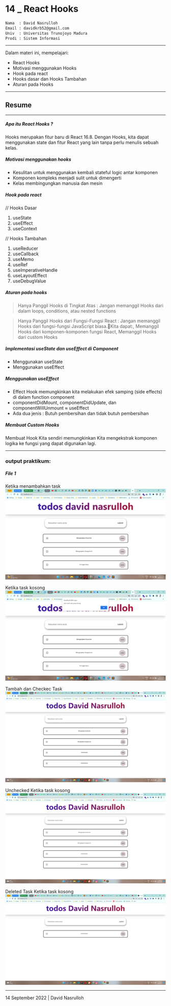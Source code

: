 # 14 \_ React Hooks

```
Nama  : David Nasrulloh
Email : davidkrb52@gmail.com
Univ  : Universitas Trunojoyo Madura
Prodi : Sistem Informasi
```

---

Dalam materi ini, mempelajari:

- React Hooks
- Motivasi menggunakan Hooks
- Hook pada react
- Hooks dasar dan Hooks Tambahan
- Aturan pada Hooks

---

## Resume

---

##### Apa itu React Hooks ?

Hooks merupakan fitur baru di React 16.8. Dengan Hooks, kita dapat menggunakan state dan fitur React yang lain tanpa perlu menulis sebuah kelas.

##### Motivasi menggunakan hooks

- Kesulitan untuk menggunakan kembali stateful logic antar komponen
- Komponen kompleks menjadi sulit untuk dimengerti
- Kelas membingungkan manusia dan mesin

##### Hook pada react

// Hooks Dasar

1. useState
2. useEffect
3. useContext

// Hooks Tambahan

1. useReducer
2. useCallback
3. useMemo
4. useRef
5. useImperativeHandle
6. useLayoutEffect
7. useDebugValue

##### Aturan pada hooks

> Hanya Panggil Hooks di Tingkat Atas : Jangan memanggil Hooks dari dalam loops, conditions, atau nested functions

> Hanya Panggil Hooks dari Fungsi-Fungsi React : Jangan memanggil Hooks dari fungsi-fungsi JavaScript biasa.Kita dapat:, Memanggil Hooks dari komponen-komponen fungsi React, Memanggil Hooks dari custom Hooks

##### Implementasi useState dan useEffect di Component

- Menggunakan useState
- Menggunakan useEffect

##### Menggunakan useEffect

- Effect Hook memungkinkan kita melakukan efek samping (side effects) di dalam function component
- componentDidMount, componentDidUpdate, dan componentWillUnmount ≈ useEffect
- Ada dua jenis : Butuh pembersihan dan tidak butuh pembersihan

##### Membuat Custom Hooks

Membuat Hook Kita sendiri memungkinkan Kita mengekstrak komponen logika ke fungsi yang dapat digunakan lagi.

---

### output praktikum:

##### File 1

Ketika menambahkan task
![file1](./screenshots/prak1.png)

Ketika task kosong
![file2](./screenshots/prak2.png)

Tambah dan Checkec Task
![file3](./screenshots/prak3.png)

Unchecked
Ketika task kosong
![file4](./screenshots/prak4.png)

Deleted Task
Ketika task kosong
![file4](./screenshots/prak5.png)

---

14 September 2022 | David Nasrulloh

